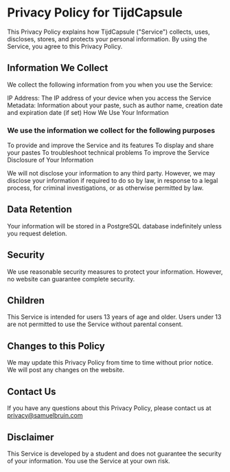 
# Privacy Policy for TijdCapsule

This Privacy Policy explains how TijdCapsule ("Service") collects, uses, discloses, stores, and protects your personal information. By using the Service, you agree to this Privacy Policy.

## Information We Collect

We collect the following information from you when you use the Service:

IP Address: The IP address of your device when you access the Service
Metadata: Information about your paste, such as author name, creation date and expiration date (if set)
How We Use Your Information

### We use the information we collect for the following purposes

To provide and improve the Service and its features
To display and share your pastes
To troubleshoot technical problems
To improve the Service
Disclosure of Your Information

We will not disclose your information to any third party. However, we may disclose your information if required to do so by law, in response to a legal process, for criminal investigations, or as otherwise permitted by law.

## Data Retention

Your information will be stored in a PostgreSQL database indefinitely unless you request deletion.

## Security

We use reasonable security measures to protect your information. However, no website can guarantee complete security.

## Children

This Service is intended for users 13 years of age and older. Users under 13 are not permitted to use the Service without parental consent.

## Changes to this Policy

We may update this Privacy Policy from time to time without prior notice. We will post any changes on the website.

## Contact Us

If you have any questions about this Privacy Policy, please contact us at <privacy@samuelbruin.com>

## Disclaimer

This Service is developed by a student and does not guarantee the security of your information. You use the Service at your own risk.
